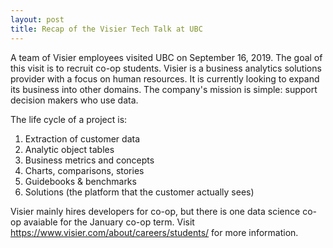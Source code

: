 ```yaml
---
layout: post
title: Recap of the Visier Tech Talk at UBC
---
```


A team of Visier employees visited UBC on September 16, 2019. The goal of this visit is to recruit co-op students. Visier is a business analytics solutions provider with a focus on human resources. It is currently looking to expand its business into other domains. The company's mission is simple: support decision makers who use data.

The life cycle of a project is:
1. Extraction of customer data
2. Analytic object tables
3. Business metrics and concepts
4. Charts, comparisons, stories
5. Guidebooks & benchmarks
6. Solutions (the platform that the customer actually sees)

Visier mainly hires developers for co-op, but there is one data science co-op avaiable for the January co-op term. Visit https://www.visier.com/about/careers/students/ for more information.